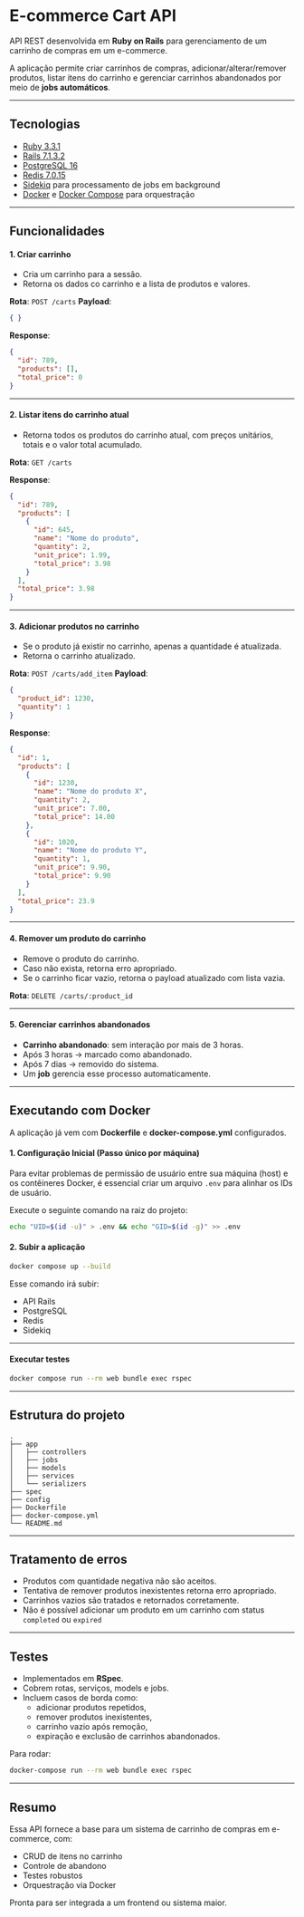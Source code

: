 # E-commerce Cart API

API REST desenvolvida em **Ruby on Rails** para gerenciamento de um carrinho de compras em um e-commerce.  

A aplicação permite criar carrinhos de compras, adicionar/alterar/remover produtos, listar itens do carrinho e gerenciar carrinhos abandonados por meio de **jobs automáticos**.

---

## Tecnologias

- [Ruby 3.3.1](https://www.ruby-lang.org)
- [Rails 7.1.3.2](https://rubyonrails.org)
- [PostgreSQL 16](https://www.postgresql.org/)
- [Redis 7.0.15](https://redis.io/)
- [Sidekiq](https://sidekiq.org/) para processamento de jobs em background
- [Docker](https://www.docker.com/) e [Docker Compose](https://docs.docker.com/compose/) para orquestração

---

## Funcionalidades

#### 1. Criar carrinho
- Cria um carrinho para a sessão.
- Retorna os dados co carrinho e a lista de produtos e valores.

**Rota**: `POST /carts`
**Payload**:
```json
{ }
```

**Response**:
```json
{
  "id": 789,
  "products": [],
  "total_price": 0
}
```

---

#### 2. Listar itens do carrinho atual
- Retorna todos os produtos do carrinho atual, com preços unitários, totais e o valor total acumulado.

**Rota**: `GET /carts`

**Response**:
```json
{
  "id": 789,
  "products": [
    {
      "id": 645,
      "name": "Nome do produto",
      "quantity": 2,
      "unit_price": 1.99,
      "total_price": 3.98
    }
  ],
  "total_price": 3.98
}
```

---

#### 3. Adicionar produtos no carrinho
- Se o produto já existir no carrinho, apenas a quantidade é atualizada.
- Retorna o carrinho atualizado.

**Rota**: `POST /carts/add_item`
**Payload**:
```json
{
  "product_id": 1230,
  "quantity": 1
}
```

**Response**:
```json
{
  "id": 1,
  "products": [
    {
      "id": 1230,
      "name": "Nome do produto X",
      "quantity": 2,
      "unit_price": 7.00,
      "total_price": 14.00
    },
    {
      "id": 1020,
      "name": "Nome do produto Y",
      "quantity": 1,
      "unit_price": 9.90,
      "total_price": 9.90
    }
  ],
  "total_price": 23.9
}
```

---

#### 4. Remover um produto do carrinho
- Remove o produto do carrinho.
- Caso não exista, retorna erro apropriado.
- Se o carrinho ficar vazio, retorna o payload atualizado com lista vazia.

**Rota**: `DELETE /carts/:product_id`

---

#### 5. Gerenciar carrinhos abandonados
- **Carrinho abandonado**: sem interação por mais de 3 horas.
- Após 3 horas → marcado como abandonado.
- Após 7 dias → removido do sistema.
- Um **job** gerencia esse processo automaticamente.

---

## Executando com Docker

A aplicação já vem com **Dockerfile** e **docker-compose.yml** configurados.  

#### 1. Configuração Inicial (Passo único por máquina)

Para evitar problemas de permissão de usuário entre sua máquina (host) e os contêineres Docker, é essencial criar um arquivo `.env` para alinhar os IDs de usuário.

Execute o seguinte comando na raiz do projeto:
```bash
echo "UID=$(id -u)" > .env && echo "GID=$(id -g)" >> .env
```

#### 2. Subir a aplicação
```bash
docker compose up --build
```

Esse comando irá subir:
- API Rails
- PostgreSQL
- Redis
- Sidekiq

---

#### Executar testes
```bash
docker compose run --rm web bundle exec rspec
```

---

## Estrutura do projeto

```
.
├── app
│   ├── controllers
│   ├── jobs
│   ├── models
│   ├── services
│   └── serializers
├── spec
├── config
├── Dockerfile
├── docker-compose.yml
└── README.md
```

---

## Tratamento de erros

- Produtos com quantidade negativa não são aceitos.
- Tentativa de remover produtos inexistentes retorna erro apropriado.
- Carrinhos vazios são tratados e retornados corretamente.
- Não é possível adicionar um produto em um carrinho com status `completed` ou `expired`

---

## Testes

- Implementados em **RSpec**.
- Cobrem rotas, serviços, models e jobs.
- Incluem casos de borda como:
  - adicionar produtos repetidos,
  - remover produtos inexistentes,
  - carrinho vazio após remoção,
  - expiração e exclusão de carrinhos abandonados.

Para rodar:
```bash
docker-compose run --rm web bundle exec rspec
```

---

## Resumo

Essa API fornece a base para um sistema de carrinho de compras em e-commerce, com:
- CRUD de itens no carrinho
- Controle de abandono
- Testes robustos
- Orquestração via Docker

Pronta para ser integrada a um frontend ou sistema maior.

